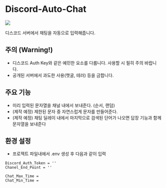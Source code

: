 # Discord-Auto-Chat

<img src="https://img.shields.io/badge/Python-3.8-blue">


디스코드 서버에서 채팅을 자동으로 입력해줍니다.

## 주의 (Warning!)
- 디스코드 Auth Key와 같은 예민한 요소를 다룹니다. 사용할 시 필히 주의 바랍니다.
- 공개된 서버에서 과도한 사용(챗굴, 테러) 등을 금합니다.

## 주요 기능
- 미리 입력된 문자열을 채널 내에서 보내준다. (순서, 랜덤)
- (제작 예정) 제한된 문자 중 자연스럽게 문자를 만들어준다.
- (제작 예정) 채팅 딜레이 내에서 마지막으로 검색된 단어가 나오면 답장 기능과 함께 문자열을 보내준다

## 환경 설정
- 프로젝트 파일내에서 .env 생성 후 다음과 같이 입력

```
Discord_Auth_Token = ''
Chanel_End_Point = ''

Chat_Max_Time = 
Chat_Min_Time = 
```
